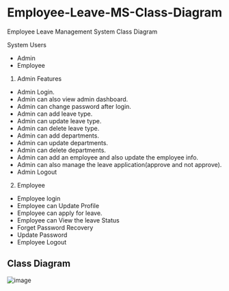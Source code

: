 # Employee-Leave-MS-Class-Diagram
Employee Leave Management System Class Diagram

System Users
 - Admin
 - Employee

1. Admin Features
  - Admin Login.
   - Admin can also view admin dashboard.
   - Admin can change password after login.
   - Admin can add leave type.
   - Admin can update leave type.
   - Admin can delete leave type.
   - Admin can add departments.
   - Admin can update departments.
   - Admin can delete departments.
   - Admin can add an employee and also update the employee info.
   - Admin can also manage the leave application(approve and not approve).
   - Admin Logout
 
2. Employee
 - Employee login
 - Employee can Update Profile
 - Employee can apply for leave.
 - Employee can View the leave Status
 - Forget Password Recovery
-  Update Password
-  Employee Logout

## Class Diagram

![image](https://user-images.githubusercontent.com/84759786/125037638-06ee1980-e0b2-11eb-9d97-9bdddb4caed6.png)
